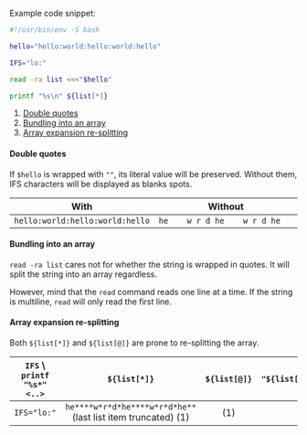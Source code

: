 Example code snippet:

```bash
#!/usr/bin/env -S bash

hello="hello:world:hello:world:hello"

IFS="lo:"

read -ra list <<<"$hello"

printf "%s\n" ${list[*]}
```

1. [Double quotes](#double-quotes)
2. [Bundling into an array](#bundling-into-an-array)
3. [Array expansion re-splitting](#array-expansion-re-splitting)

#### Double quotes

If `$hello` is wrapped with `""`, its literal value will be preserved. Without them, IFS characters will be displayed as blanks spots.

|              With               |             Without             |
| :-----------------------------: | :-----------------------------: |
| `hello:world:hello:world:hello` | `he    w r d he    w r d he   ` |

#### Bundling into an array

`read -ra list` cares not for whether the string is wrapped in quotes. It will split the string into an array regardless.

However, mind that the `read` command reads one line at a time. If the string is multiline, `read` will only read the first line.

#### Array expansion re-splitting

Both `${list[*]}` and `${list[@]}` are prone to re-splitting the array.

| `IFS` \ `printf "%s*" <..>` |                         `${list[*]}`                          | `${list[@]}` | `"${list[*]}"` |         `"${list[@]}"`          |
| :-------------------------: | :-----------------------------------------------------------: | :----------: | -------------- | :-----------------------------: |
|         `IFS="lo:"`         | `he****w*r*d*he****w*r*d*he**` (last list item truncated) (1) |     (1)      |                | `he****w*r*d*he****w*r*d*he***` |
